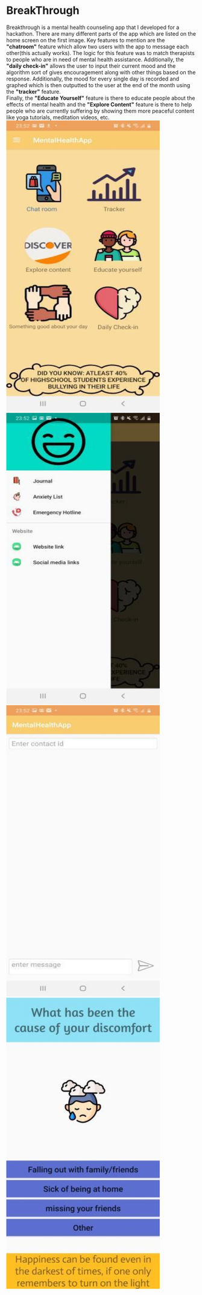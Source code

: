 # BreakThrough
Breakthrough is a mental health counseling app that I developed for a hackathon. There are many different parts of the app which are listed on the home screen on the first image. Key features to mention are the **"chatroom"** feature which allow two users with the app to message each other(this actually works). The logic for this feature was to match therapists to people who are in need of mental health assistance. Additionally, the **"daily check-in"** allows the user to input their current mood and the algorithm sort of gives encouragement along with other things based on the response. Additionally, the mood for every single day is recorded and graphed which is then outputted to the user at the end of the month using the **"tracker"** feature.<br>
Finally, the **"Educate Yourself"** feature is there to educate people about the effects of mental health and the **"Explore Content"** feature is there to help people who are currently suffering by showing them more peaceful content like yoga tutorials, meditation videos, etc.<br>
<img src="https://github.com/taha5322/BreakThrough/blob/master/app/src/main/res/git-pics/homescreen.jpg" width="407.45" height="770" />                                 <img src="https://github.com/taha5322/BreakThrough/blob/master/app/src/main/res/git-pics/sideview.jpg" width="407.45" height="770" />
<img src="https://github.com/taha5322/BreakThrough/blob/master/app/src/main/res/git-pics/msg.jpg" width="407.45" height="770" />                        <img src="https://github.com/taha5322/BreakThrough/blob/master/app/src/main/res/git-pics/q2.jpg" width="407.45" height="770" /> 
